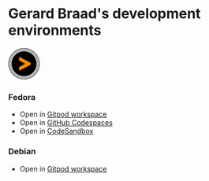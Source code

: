 Gerard Braad's development environments
=======================================

!["Prompt"](https://raw.githubusercontent.com/gbraad/assets/gh-pages/icons/prompt-icon-64.png)

### Fedora

  * Open in [Gitpod workspace](https://gitpod.io/#https://github.com/gbraad-devenv/fedora)
  * Open in [GitHub Codespaces](https://github.com/codespaces/new?machine=standardLinux32gb&repo=61788628&ref=main&location=SouthEastAsia&devcontainer_path=.devcontainer%2Fdevcontainer.json)
  * Open in [CodeSandbox](https://codesandbox.io/p/github/gbraad-devenv/fedora)

### Debian

  * Open in [Gitpod workspace](https://gitpod.io/#https://github.com/gbraad-devenv/debian)
